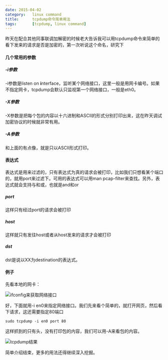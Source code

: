 ```yaml
---
date: 2015-04-02
category:	linux command
title:      tcpdump命令简单用法
tags:		[tcpdump, linux command]
---
```

昨天在配合其他同事联调加解密的时候老大告诉我可以用tcpdump命令来简单的看下发来的请求是否是加密的，第一次听说这个命名，研究下

<!--more-->

#### 几个常用的参数

##### -i参数

-i参数是listen on **i**nterface，监听某个网络接口，这里一般是用网卡编号。如果不指定网卡，tcpdump会默认只监视第一个网络接口，一般是eth0。

##### -X参数

-X参数是把每个包的内容以十六进制和ASCII的形式分别打印出来，这在昨天调试加密协议的时候就非常有用。

##### -A参数

和上面的有点像，就是只以ASCII形式打印。

#### 表达式

表达式是用来过滤的，只有表达式为真的请求会被打印，比如我们只想看某个端口的，就用port来过滤下。可用的表达式可以用man pcap-filter来查找。另外，表达式就会支持与和或，也就是and和or

##### port

这样只有经过port的请求会被打印

##### host

这样就只有发往host或者从host发来的请求才会被打印

##### dst

dst是说以XX为destination的表达式。

#### 例子

先看本地的网卡：

![ifconfig来获取网络接口](/assets/images/ifconfig.png)

好，下面就用-i en0来指定网络接口。我们先来看个简单的，就打开网页，然后看下请求，这还需要指定80端口

```
sudo tcpdump -i en0 port 80
```
这样抓到的只有头，没有打印包的内容，我们可以用-A来看包的内容。

![tcpdump结果](/assets/images/tcpdump.png)

简单介绍结束，更多的用法还得继续深入挖掘。
